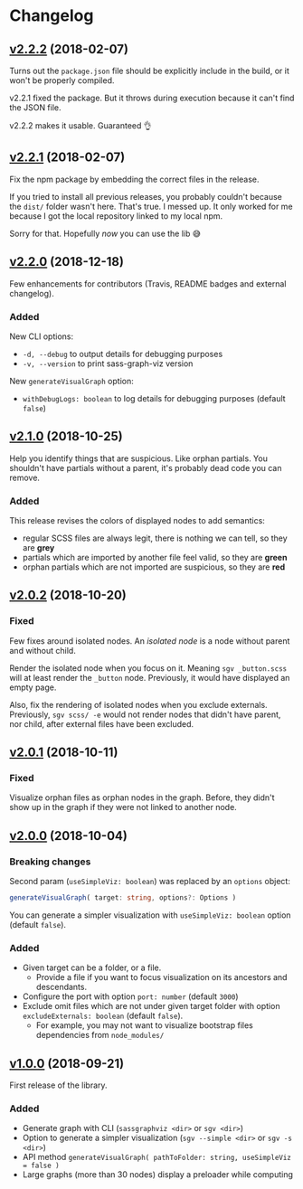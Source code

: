 # Changelog

## [v2.2.2](https://github.com/nicoespeon/sass-graph-viz/compare/v2.2.1...v2.2.2) (2018-02-07)

Turns out the `package.json` file should be explicitly include in the build, or it won't be properly compiled.

v2.2.1 fixed the package. But it throws during execution because it can't find the JSON file.

v2.2.2 makes it usable. Guaranteed 👌

## [v2.2.1](https://github.com/nicoespeon/sass-graph-viz/compare/v2.2.0...v2.2.1) (2018-02-07)

Fix the npm package by embedding the correct files in the release.

If you tried to install all previous releases, you probably couldn't because the `dist/` folder wasn't here. That's true. I messed up. It only worked for me because I got the local repository linked to my local npm.

Sorry for that. Hopefully _now_ you can use the lib 😅

## [v2.2.0](https://github.com/nicoespeon/sass-graph-viz/compare/v2.1.0...v2.2.0) (2018-12-18)

Few enhancements for contributors (Travis, README badges and external changelog).

### Added

New CLI options:

- `-d, --debug` to output details for debugging purposes
- `-v, --version` to print sass-graph-viz version

New `generateVisualGraph` option:

- `withDebugLogs: boolean` to log details for debugging purposes (default `false`)

## [v2.1.0](https://github.com/nicoespeon/sass-graph-viz/compare/v2.0.2...v2.1.0) (2018-10-25)

Help you identify things that are suspicious. Like orphan partials. You shouldn't have partials without a parent, it's probably dead code you can remove.

### Added

This release revises the colors of displayed nodes to add semantics:

- regular SCSS files are always legit, there is nothing we can tell, so they are **grey**
- partials which are imported by another file feel valid, so they are **green**
- orphan partials which are not imported are suspicious, so they are **red**

## [v2.0.2](https://github.com/nicoespeon/sass-graph-viz/compare/v2.0.1...v2.0.2) (2018-10-20)

### Fixed

Few fixes around isolated nodes. An _isolated node_ is a node without parent and without child.

Render the isolated node when you focus on it. Meaning `sgv _button.scss` will at least render the `_button` node. Previously, it would have displayed an empty page.

Also, fix the rendering of isolated nodes when you exclude externals. Previously, `sgv scss/ -e` would not render nodes that didn't have parent, nor child, after external files have been excluded.

## [v2.0.1](https://github.com/nicoespeon/sass-graph-viz/compare/v2.0.0...v2.0.1) (2018-10-11)

### Fixed

Visualize orphan files as orphan nodes in the graph. Before, they didn't show up in the graph if they were not linked to another node.

## [v2.0.0](https://github.com/nicoespeon/sass-graph-viz/compare/v1.0.0...v2.0.0) (2018-10-04)

### Breaking changes

Second param (`useSimpleViz: boolean`) was replaced by an `options` object:

```ts
generateVisualGraph( target: string, options?: Options )
```

You can generate a simpler visualization with `useSimpleViz: boolean` option (default `false`).

### Added

- Given target can be a folder, or a file.
  - Provide a file if you want to focus visualization on its ancestors and descendants.
- Configure the port with option `port: number` (default `3000`)
- Exclude omit files which are not under given target folder with option `excludeExternals: boolean` (default `false`).
  - For example, you may not want to visualize bootstrap files dependencies from `node_modules/`

## [v1.0.0](https://github.com/nicoespeon/sass-graph-viz/compare/6d1aa0bd29afb1919a7fcbb75b8b51b2f5f12c32...v1.0.0) (2018-09-21)

First release of the library.

### Added

- Generate graph with CLI (`sassgraphviz <dir>` or `sgv <dir>`)
- Option to generate a simpler visualization (`sgv --simple <dir>` or `sgv -s <dir>`)
- API method `generateVisualGraph( pathToFolder: string, useSimpleViz = false )`
- Large graphs (more than 30 nodes) display a preloader while computing
